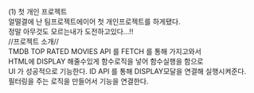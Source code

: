 (1) 첫 개인 프로젝트<br>
얼떨결에 난 팀프로젝트에이어 첫 개인프로젝트를 하게됐다.
<br>
정말 아무것도 모르는내가 도전하고있다...!!
<br>
//프로젝트 소개//
<br>
TMDB TOP RATED MOVIES API 를 FETCH 를 통해 가지고와서
<br>HTML에 DISPLAY 해줄수있게 함수로직을 넣어 함수실행을 함으로
<br> UI 가 성공적으로 기능한다.
ID API 를 통해 DISPLAY모달을 연결해 실행시켜준다. 
<br>
필터링을 주는 로직을 만들어서 기능을 연결한다.
